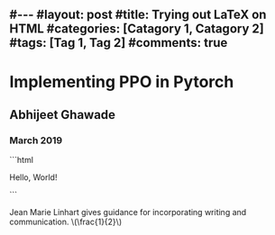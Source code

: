 

#--- 
#layout: post 
#title: Trying out LaTeX on HTML
#categories: [Catagory 1, Catagory 2] 
#tags: [Tag 1, Tag 2] 
#comments: true 
---
<!DOCTYPE html PUBLIC "-//W3C//DTD XHTML 1.0 Transitional//EN" "http://www.w3.org/TR/xhtml1/DTD/xhtml1-transitional.dtd">
<html xmlns="http://www.w3.org/1999/xhtml">
<head>
  <meta http-equiv="Content-Type" content="text/html; charset=utf-8" />
  <meta http-equiv="Content-Style-Type" content="text/css" />
  <meta name="generator" content="pandoc" />
  <meta name="author" content="Abhijeet Ghawade" />
  <title>Implementing PPO in Pytorch</title>
  <style type="text/css">code{white-space: pre;}</style>
  <script src="https://cdn.mathjax.org/mathjax/latest/MathJax.js?config=TeX-AMS-MML_HTMLorMML" type="text/javascript"></script>
</head>
<body>
<div id="header">
<h1 class="title">Implementing PPO in Pytorch</h1>
<h2 class="author">Abhijeet Ghawade</h2>
<h3 class="date">March 2019</h3>
</div>
  ```html
<html>
  <head>
  </head>
  <body>
    <p>Hello, World!</p>
  </body>
</html>
```
<p>Jean Marie Linhart gives guidance for incorporating writing and communication. <span class="math inline">\(\frac{1}{2}\)</span></p>
</body>
</html>

